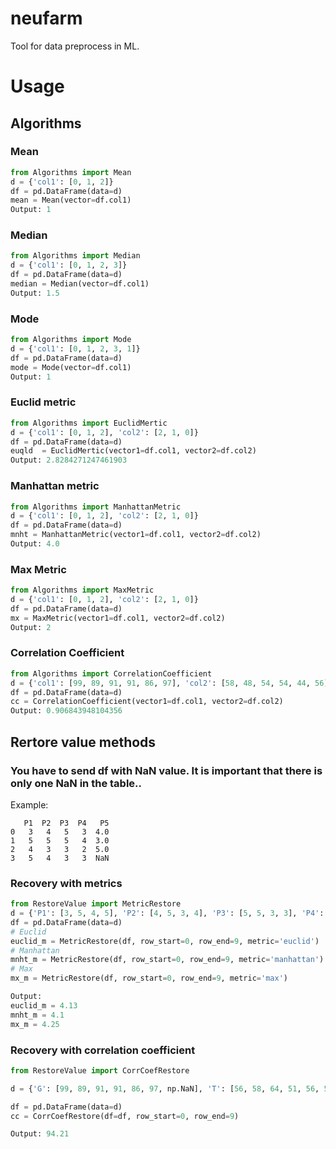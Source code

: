 # neufarm
Tool for data preprocess in ML.
# Usage
## Algorithms
### Mean
```python
from Algorithms import Mean
d = {'col1': [0, 1, 2]}
df = pd.DataFrame(data=d)
mean = Mean(vector=df.col1)
Output: 1
```
### Median
```python
from Algorithms import Median
d = {'col1': [0, 1, 2, 3]}
df = pd.DataFrame(data=d)
median = Median(vector=df.col1)
Output: 1.5
```
### Mode
```python
from Algorithms import Mode
d = {'col1': [0, 1, 2, 3, 1]}
df = pd.DataFrame(data=d)
mode = Mode(vector=df.col1)
Output: 1
```
### Euclid metric
```python
from Algorithms import EuclidMertic
d = {'col1': [0, 1, 2], 'col2': [2, 1, 0]}
df = pd.DataFrame(data=d)
euqld  = EuclidMertic(vector1=df.col1, vector2=df.col2) 
Output: 2.8284271247461903
```
### Manhattan metric
```python
from Algorithms import ManhattanMetric
d = {'col1': [0, 1, 2], 'col2': [2, 1, 0]}
df = pd.DataFrame(data=d)
mnht = ManhattanMetric(vector1=df.col1, vector2=df.col2) 
Output: 4.0
```
### Max Metric
```python
from Algorithms import MaxMetric
d = {'col1': [0, 1, 2], 'col2': [2, 1, 0]}
df = pd.DataFrame(data=d)
mx = MaxMetric(vector1=df.col1, vector2=df.col2)
Output: 2
```
### Correlation Coefficient
```python
from Algorithms import CorrelationCoefficient
d = {'col1': [99, 89, 91, 91, 86, 97], 'col2': [58, 48, 54, 54, 44, 56]}
df = pd.DataFrame(data=d)
cc = CorrelationCoefficient(vector1=df.col1, vector2=df.col2)
Output: 0.906843948104356
```
## Rertore value methods
### You have to send df with NaN value. It is important that there is only one NaN in the table..
Example:
```
   P1  P2  P3  P4   P5
0   3   4   5   3  4.0
1   5   5   5   4  3.0
2   4   3   3   2  5.0
3   5   4   3   3  NaN
```
### Recovery with metrics
```python
from RestoreValue import MetricRestore
d = {'P1': [3, 5, 4, 5], 'P2': [4, 5, 3, 4], 'P3': [5, 5, 3, 3], 'P4': [3, 4, 2, 3], 'P5': [4, 3, 5, np.NaN]}
df = pd.DataFrame(data=d)
# Euclid
euclid_m = MetricRestore(df, row_start=0, row_end=9, metric='euclid')
# Manhattan
mnht_m = MetricRestore(df, row_start=0, row_end=9, metric='manhattan')
# Max
mx_m = MetricRestore(df, row_start=0, row_end=9, metric='max')

Output: 
euclid_m = 4.13
mnht_m = 4.1
mx_m = 4.25
```
### Recovery with correlation coefficient
```python
from RestoreValue import CorrCoefRestore

d = {'G': [99, 89, 91, 91, 86, 97, np.NaN], 'T': [56, 58, 64, 51, 56, 53, 51], 'B': [91, 89, 91, 91, 84, 86, 91], 'R': [160, 157, 165, 170, 157, 175, 165], 'W': [58, 48, 54, 54, 44, 56, 54]}

df = pd.DataFrame(data=d)
cc = CorrCoefRestore(df=df, row_start=0, row_end=9)

Output: 94.21
```